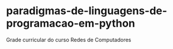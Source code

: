 # paradigmas-de-linguagens-de-programacao-em-python
Grade curricular do curso Redes de Computadores
